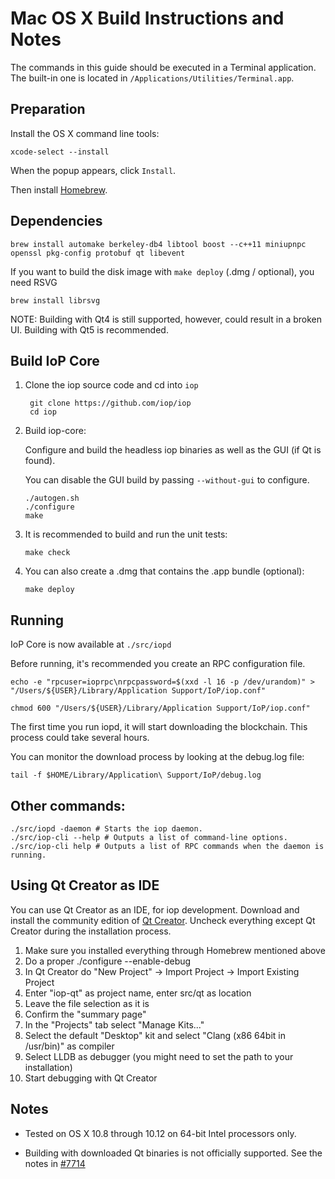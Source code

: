 Mac OS X Build Instructions and Notes
====================================
The commands in this guide should be executed in a Terminal application.
The built-in one is located in `/Applications/Utilities/Terminal.app`.

Preparation
-----------
Install the OS X command line tools:

`xcode-select --install`

When the popup appears, click `Install`.

Then install [Homebrew](https://brew.sh).

Dependencies
----------------------

    brew install automake berkeley-db4 libtool boost --c++11 miniupnpc openssl pkg-config protobuf qt libevent

If you want to build the disk image with `make deploy` (.dmg / optional), you need RSVG

    brew install librsvg

NOTE: Building with Qt4 is still supported, however, could result in a broken UI. Building with Qt5 is recommended.

Build IoP Core
------------------------

1. Clone the iop source code and cd into `iop`

        git clone https://github.com/iop/iop
        cd iop

2.  Build iop-core:

    Configure and build the headless iop binaries as well as the GUI (if Qt is found).

    You can disable the GUI build by passing `--without-gui` to configure.

        ./autogen.sh
        ./configure
        make

3.  It is recommended to build and run the unit tests:

        make check

4.  You can also create a .dmg that contains the .app bundle (optional):

        make deploy

Running
-------

IoP Core is now available at `./src/iopd`

Before running, it's recommended you create an RPC configuration file.

    echo -e "rpcuser=ioprpc\nrpcpassword=$(xxd -l 16 -p /dev/urandom)" > "/Users/${USER}/Library/Application Support/IoP/iop.conf"

    chmod 600 "/Users/${USER}/Library/Application Support/IoP/iop.conf"

The first time you run iopd, it will start downloading the blockchain. This process could take several hours.

You can monitor the download process by looking at the debug.log file:

    tail -f $HOME/Library/Application\ Support/IoP/debug.log

Other commands:
-------

    ./src/iopd -daemon # Starts the iop daemon.
    ./src/iop-cli --help # Outputs a list of command-line options.
    ./src/iop-cli help # Outputs a list of RPC commands when the daemon is running.

Using Qt Creator as IDE
------------------------
You can use Qt Creator as an IDE, for iop development.
Download and install the community edition of [Qt Creator](https://www.qt.io/download/).
Uncheck everything except Qt Creator during the installation process.

1. Make sure you installed everything through Homebrew mentioned above
2. Do a proper ./configure --enable-debug
3. In Qt Creator do "New Project" -> Import Project -> Import Existing Project
4. Enter "iop-qt" as project name, enter src/qt as location
5. Leave the file selection as it is
6. Confirm the "summary page"
7. In the "Projects" tab select "Manage Kits..."
8. Select the default "Desktop" kit and select "Clang (x86 64bit in /usr/bin)" as compiler
9. Select LLDB as debugger (you might need to set the path to your installation)
10. Start debugging with Qt Creator

Notes
-----

* Tested on OS X 10.8 through 10.12 on 64-bit Intel processors only.

* Building with downloaded Qt binaries is not officially supported. See the notes in [#7714](https://github.com/bitcoin/bitcoin/issues/7714)
